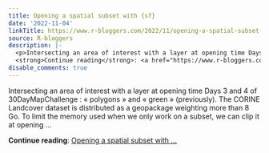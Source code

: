 ```yaml
---
title: Opening a spatial subset with {sf}
date: '2022-11-04'
linkTitle: https://www.r-bloggers.com/2022/11/opening-a-spatial-subset-with-sf/
source: R-bloggers
description: |-
  <p>Intersecting an area of interest with a layer at opening time Days 3 and 4 of 30DayMapChallenge : « polygons » and « green » (previously). The CORINE Landcover dataset is distributed as a geopackage weighting more than 8 Go. To limit the memory used when we only work on a subset, we can clip it at opening ...</p>
  <strong>Continue reading</strong>: <a href="https://www.r-bloggers.com/2022/11/opening-a-spatial-subset-with-sf/">Opening a spatial subset with ...
disable_comments: true
---
```

<p>Intersecting an area of interest with a layer at opening time Days 3 and 4 of 30DayMapChallenge : « polygons » and « green » (previously). The CORINE Landcover dataset is distributed as a geopackage weighting more than 8 Go. To limit the memory used when we only work on a subset, we can clip it at opening ...</p>
<strong>Continue reading</strong>: <a href="https://www.r-bloggers.com/2022/11/opening-a-spatial-subset-with-sf/">Opening a spatial subset with ...